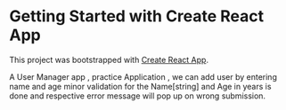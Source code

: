 # Getting Started with Create React App

This project was bootstrapped with [Create React App](https://github.com/facebook/create-react-app).

A User Manager app , practice Application ,
we can add user by entering name and age 
minor validation for the Name[string] and Age in years is done
and respective error message will pop up on wrong submission.
